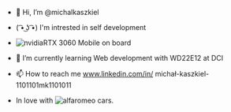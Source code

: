 - 👋 Hi, I’m @michalkaszkiel
- ( ͡• ͜ʖ ͡•) I'm intrested in self development
- ![nvidia](https://img.shields.io/badge/Nvidia-000000?style=for-the-badge&logo=Nvidia&logoColor=white,green)RTX 3060 Mobile on board
- 🌱 I’m currently learning Web development with WD22E12 at DCI
- 📫 How to reach me www.linkedin.com/in/
michał-kaszkiel-1101101mk1101011


 - In love with ![alfaromeo](https://img.shields.io/badge/AlfaRomeo-000000?style=for-the-badge&logo=AlfaRomeo&logoColor=red) cars.
<!---
michalkaszkiel/michalkaszkiel is a ✨ special ✨ repository because its `README.md` (this file) appears on your GitHub profile.
You can click the Preview link to take a look at your changes.
--->
